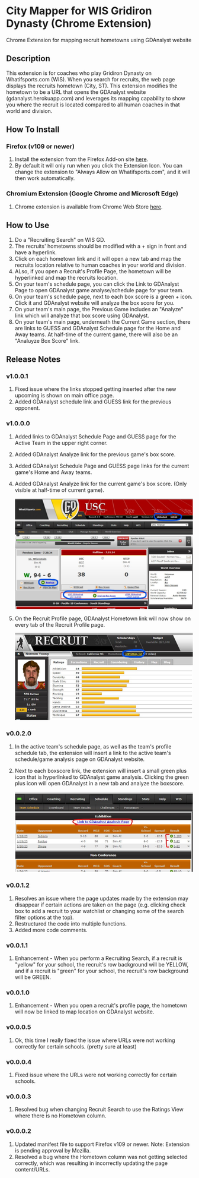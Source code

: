 # City Mapper for WIS Gridiron Dynasty (Chrome Extension)
Chrome Extension for mapping recruit hometowns using GDAnalyst website

## Description
This extension is for coaches who play Gridiron Dynasty on Whatifsports.com (WIS). When you search for recruits, the web page displays the recruits hometown (City, ST). This extension modifies the hometown to be a URL that opens the GDAnalyst website (gdanalyst.herokuapp.com) and leverages its mapping capability to show you where the recruit is located compared to all human coaches in that world and division.

## How To Install
### Firefox (v109 or newer)
1. Install the extension from the Firefox Add-on site [here](https://addons.mozilla.org/en-US/firefox/addon/wis-gridiron-dynasty-helper/).
2. By default it will only run when you click the Extension Icon. You can change the extension to "Always Allow on Whatifsports.com", and it will then work automatically.

### Chromium Extension (Google Chrome and Microsoft Edge)
1. Chrome extension is available from Chrome Web Store [here](https://chrome.google.com/webstore/detail/city-mapper-for-wis-gridi/elfljjgjfjddifffclgoifgnliibnlll).

## How to Use
1. Do a "Recruiting Search" on WIS GD.
2. The recruits' hometowns should be modified with a + sign in front and have a hyperlink.
3. Click on each hometown link and it will open a new tab and map the recruits location relative to human coaches in your world and division.
4. ALso, if you open a Recruit's Profile Page, the hometown will be hyperlinked and map the recruits location.
5. On your team's schedule page, you can click the Link to GDAnalyst Page to open GDAnalyst game analyse/schedule page for your team.
6. On your team's schedule page, next to each box score is a green + icon. Click it and GDAnalyst website will analyze the box score for you.
7. On your team's main page, the Previous Game includes an "Analyze" link which will analyze that box score using GDAnalyst.
8. On your team's main page, underneath the Current Game section, there are links to GUESS and GDAnalyst Schedule page for the Home and Away teams. At half-time of the current game, there will also be an "Analuyze Box Score" link.

## Release Notes
### v1.0.0.1
1. Fixed issue where the links stopped getting inserted after the new upcoming is shown on main office page.
2. Added GDAnalyst schedule link and GUESS link for the previous opponent.
   
### v1.0.0.0
1. Added links to GDAnalyst Schedule Page and GUESS page for the Active Team in the upper right corner. 
2. Added GDAnalyst Analyze link for the previous game's box score.
3. Added GDAnalyst Schedule Page and GUESS page links for the current game's Home and Away teams.
4. Added GDAnalyst Analyze link for the current game's box score. (Only visible at half-time of current game).

   ![](https://github.com/ebzimny01/gd_chromium_ext/blob/master/wiki/v1-0-0-0.jpg)
   
5. On the Recruit Profile page, GDAnalyst Hometown link will now show on every tab of the Recruit Profile page.

   ![](https://github.com/ebzimny01/gd_chromium_ext/blob/master/wiki/recruitprofile.jpg)
   
### v0.0.2.0
1. In the active team's schedule page, as well as the team's profile schedule tab, the extension will insert a link to the active team's schedule/game analysis page on GDAnalyst website.
2. Next to each boxscore link, the extension will insert a small green plus icon that is hyperlinked to GDAnalyst game analysis. Clicking the green plus icon will open GDAnalyst in a new tab and analyze the boxscore.

     ![](https://github.com/ebzimny01/gd_chromium_ext/blob/master/wiki/teamschedule.jpg)

### v0.0.1.2
1. Resolves an issue where the page updates made by the extension may disappear if certain actions are taken on the page (e.g. clicking check box to add a recruit to your watchlist or changing some of the search filter options at the top).
2. Restructured the code into multiple functions.
3. Added more code comments.

### v0.0.1.1
1. Enhancement - When you perform a Recruiting Search, if a recruit is "yellow" for your school, the recruit's row background will be YELLOW, and if a recruit is "green" for your school, the recruit's row background will be GREEN.

### v0.0.1.0
1. Enhancement - When you open a recruit's profile page, the hometown will now be linked to map location on GDAnalyst website.

### v0.0.0.5
1. Ok, this time I really fixed the issue where URLs were not working correctly for certain schools. (pretty sure at least)

### v0.0.0.4
1. Fixed issue where the URLs were not working correctly for certain schools.

### v0.0.0.3
1. Resolved bug when changing Recruit Search to use the Ratings View where there is no Hometown column.

### v0.0.0.2
1. Updated manifest file to support Firefox v109 or newer. Note: Extension is pending approval by Mozilla.
2. Resolved a bug where the Hometown column was not getting selected correctly, which was resulting in incorrectly updating the page content/URLs.
